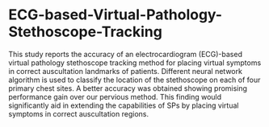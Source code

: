 # ECG-based-Virtual-Pathology-Stethoscope-Tracking

This study reports the accuracy of an electrocardiogram (ECG)-based virtual pathology stethoscope tracking method for placing virtual
symptoms in correct auscultation landmarks of patients. Different neural network algorithm is used to classify the location of the stethoscope on each of four primary chest sites. A better accuracy was obtained showing promising performance gain over our pervious method. This finding would significantly aid in extending the capabilities of SPs by placing virtual symptoms in correct auscultation regions.
